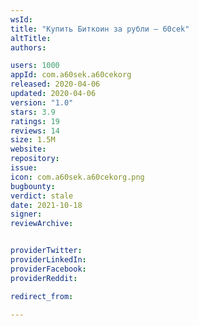 ```yaml
---
wsId: 
title: "Купить Биткоин за рубли – 60cek"
altTitle: 
authors:

users: 1000
appId: com.a60sek.a60cekorg
released: 2020-04-06
updated: 2020-04-06
version: "1.0"
stars: 3.9
ratings: 19
reviews: 14
size: 1.5M
website: 
repository: 
issue: 
icon: com.a60sek.a60cekorg.png
bugbounty: 
verdict: stale
date: 2021-10-18
signer: 
reviewArchive:


providerTwitter: 
providerLinkedIn: 
providerFacebook: 
providerReddit: 

redirect_from:

---
```



